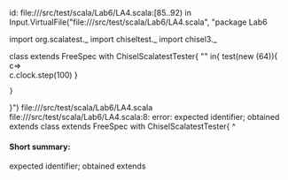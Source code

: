 id: file://<WORKSPACE>/src/test/scala/Lab6/LA4.scala:[85..92) in Input.VirtualFile("file://<WORKSPACE>/src/test/scala/Lab6/LA4.scala", "package Lab6

import org.scalatest._
import chiseltest._ 
import chisel3._ 


class  extends FreeSpec with ChiselScalatestTester{
    "" in{
        test(new  (64)){
            c=>    
            c.clock.step(100)
        }

    }
}")
file://<WORKSPACE>/src/test/scala/Lab6/LA4.scala
file://<WORKSPACE>/src/test/scala/Lab6/LA4.scala:8: error: expected identifier; obtained extends
class  extends FreeSpec with ChiselScalatestTester{
       ^
#### Short summary: 

expected identifier; obtained extends